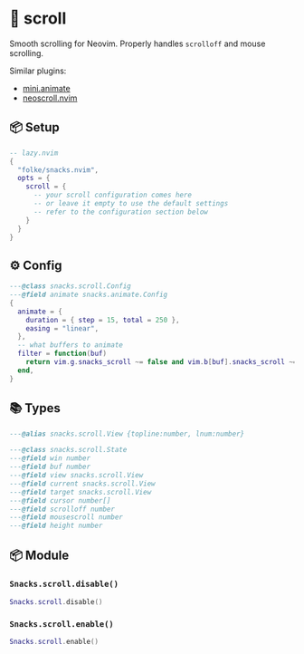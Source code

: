 # 🍿 scroll

Smooth scrolling for Neovim.
Properly handles `scrolloff` and mouse scrolling.

Similar plugins:

- [mini.animate](https://github.com/echasnovski/mini.animate)
- [neoscroll.nvim](https://github.com/karb94/neoscroll.nvim)

<!-- docgen -->

## 📦 Setup

```lua
-- lazy.nvim
{
  "folke/snacks.nvim",
  opts = {
    scroll = {
      -- your scroll configuration comes here
      -- or leave it empty to use the default settings
      -- refer to the configuration section below
    }
  }
}
```

## ⚙️ Config

```lua
---@class snacks.scroll.Config
---@field animate snacks.animate.Config
{
  animate = {
    duration = { step = 15, total = 250 },
    easing = "linear",
  },
  -- what buffers to animate
  filter = function(buf)
    return vim.g.snacks_scroll ~= false and vim.b[buf].snacks_scroll ~= false
  end,
}
```

## 📚 Types

```lua
---@alias snacks.scroll.View {topline:number, lnum:number}
```

```lua
---@class snacks.scroll.State
---@field win number
---@field buf number
---@field view snacks.scroll.View
---@field current snacks.scroll.View
---@field target snacks.scroll.View
---@field cursor number[]
---@field scrolloff number
---@field mousescroll number
---@field height number
```

## 📦 Module

### `Snacks.scroll.disable()`

```lua
Snacks.scroll.disable()
```

### `Snacks.scroll.enable()`

```lua
Snacks.scroll.enable()
```

